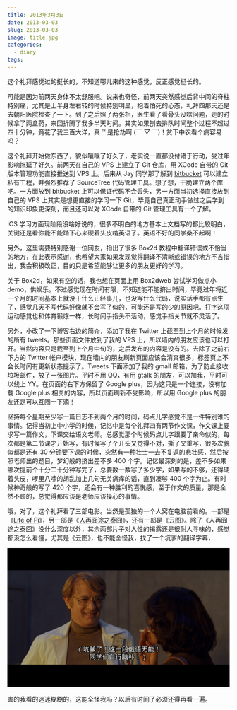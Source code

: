 ```yaml
---
title: 2013年3月3日
date: 2013-03-03
slug: 2013-03-03
image: title.jpg
categories:
  - diary
tags:
---
```


这个礼拜感觉过的挺长的，不知道哪儿来的这种感觉，反正感觉挺长的。

可能是因为前两天身体不太舒服吧。说来也奇怪，前两天突然感觉后背中间的脊柱特别痛，尤其是上半身左右转的时候特别明显，抱着怕死的心态，礼拜四那天还是去朝阳医院检查了一下。到了之后照了两张相，医生看了看骨头没啥问题，走的时候拿了两盒药，来回折腾了我多半天时间。其实如果刨去排队时间整个过程不超过四十分钟，竟花了我三百大洋，真 ™ 是抢劫啊 (￣ ▽ ￣)！贫下中农看个病容易吗？

这个礼拜开始做东西了，貌似嚷嚷了好久了，老实说一直都没付诸于行动，受过年影响拖延了好久。前两天在自己的 VPS 上建立了 Git 仓库，用 XCode 自带的 Git 版本管理功能直接推送到 VPS 上。后来从 Jay 同学那了解到 [bitbucket](http://bitbucket.org/) 可以建立私有工程，并强烈推荐了 SourceTree 代码管理工具。想了想，干脆建立两个库吧。一方面放到 bitbucket 上可以保证代码不会丢失，另一方面当初选择直接放到自己的 VPS 上其实是想更直接的学习一下 Git，毕竟自己真正动手做过之后学到的知识印象更深刻，而且还可以对 XCode 自带的 Git 管理工具有一个了解。

iOS 学习方面现阶段没啥好说的，很多不明白的地方基本上文档写的都比较明白，关键还是看你能不能踏下心来硬着头皮啃英语了。英语不好的同学桑不起啊！

另外，这里需要特别感谢一位网友，指出了很多 Box2d 教程中翻译错误或不恰当的地方，在此表示感谢，也希望大家如果发现觉得翻译不清晰或错误的地方不吝指出，我会积极改正，目的只是希望能够让更多的朋友更好的学习。

关于 Box2d，如果有空的话，我也想在页面上用 Box2dweb 尝试学习做点小 demo，供娱乐。不过感觉现在时间有限，不知道能不能挤出时间，毕竟过年将近一个月的时间基本上就没干什么正经事儿，也没写什么代码，说实话手都有点生了，感觉几天不写代码好像就不会写了似的，可能还是写的少的原因吧。打字这项运动感觉也和体育锻炼一样，长时间手指头不活动，感觉手指关节就不灵活了。

另外，小改了一下博客右边的简介，添加了我在 Twitter 上截至到上个月的时候发的所有 tweets。那些页面文件放到了我的 VPS 上，所以墙内的朋友应该也可以打开。当然内容只是截至到上个月中旬的，之后发布的内容是没有的。去除了之前右下方的 Twitter 帐户模块，现在墙内的朋友刷新页面应该会清爽很多，标签页上不会长时间有更新状态提示了。Tweets 下面添加了我的 gmail 邮箱，为了防止接收垃圾邮件，放了一张图片。平时不用 QQ，有用 gtalk 的朋友，可以加我，平时可以线上 YY。在页面的右下方保留了 Google plus，因为这只是一个连接，没有加载 Google plus 相关的内容，所以页面刷新不受影响，所以用 Google plus 的朋友还是可以互圈一下滴！

坚持每个星期至少写一篇日志不到两个月的时间，码点儿字感觉不是一件特别难的事情。记得当初上中小学的时候，记忆中是每个礼拜四有两节作文课，作文课上要求写一篇作文，下课交给语文老师。总感觉那个时候码点儿字跟要了亲命似的，每次都是第二节课才开始写，有时候写了个开头又觉得不对，撕了又重写，很多次貌似都是还有 30 分钟要下课的时候，突然有一种壮士一去不复返的悲壮感，然后按照老师出的题目，梦幻般的挤出差不多 400 个字。记忆最深刻的是，差不多如果哪次提前个十分二十分钟写完了，总要数一数写了多少字，如果写的不够，还得硬着头皮，啰里八嗦的胡乱加上几句无关痛痒的话，直到凑够 400 个字为止。有时候神奇般的写了 420 个字，还会有一种胜利的喜悦感，至于作文的质量，那是全然不顾的，总觉得那应该是老师应该操心的事情。

哦，对了，这个礼拜看了三部电影。当然是孤独的一个人窝在电脑前看的。一部是《[Life of Pi](http://movie.douban.com/subject/1929463/)》，另一部是《[人再囧途之泰囧](http://movie.douban.com/subject/10574622/)》，还有一部是《[云图](http://movie.douban.com/subject/3530403/)》。除了《人再囧途之泰囧》没什么深度以外，其余两部片子对人性的揭露还是很耐人寻味的，感觉都没怎么看懂，尤其是《云图》，也不能全怪我，找了一个坑爹的翻译字幕，

![](2013_02_27.jpg)

害的我看的迷迷糊糊的，这能全怪我吗？以后有时间了必须还得再看一遍。
